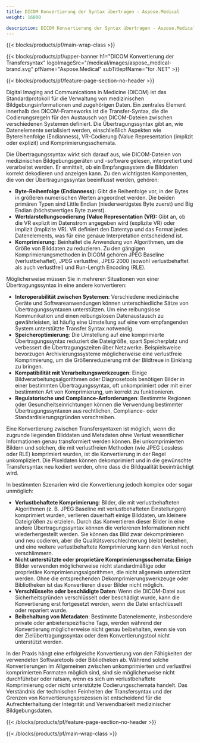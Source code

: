 ```yaml
---
title: DICOM Konvertierung der Syntax übertragen - Aspose.Medical
weight: 16000

description: DICOM Konvertierung der Syntax übertragen - Aspose.Medical
---
```


{{< blocks/products/pf/main-wrap-class >}}

{{< blocks/products/pf/upper-banner h1="DICOM Konvertierung der Transfersyntax" logoImageSrc="/medical/images/aspose_medical-brand.svg" pfName="Aspose.Medical" subTitlepfName="for .NET" >}}

{{< blocks/products/pf/feature-page-section-no-header >}}

<p>Digital Imaging and Communications in Medicine (DICOM) ist das Standardprotokoll für die Verwaltung von medizinischen Bildgebungsinformationen und zugehörigen Daten. Ein zentrales Element innerhalb des DICOM-Frameworks ist die Transfer-Syntax, die die Codierungsregeln für den Austausch von DICOM-Dateien zwischen verschiedenen Systemen definiert. Die Übertragungssyntax gibt an, wie Datenelemente serialisiert werden, einschließlich Aspekten wie Bytereihenfolge (Endianness), VR-Codierung (Value Representation (implizit oder explizit) und Komprimierungsschemata.</p>

<p>Die Übertragungssyntax wirkt sich darauf aus, wie DICOM-Dateien von medizinischen Bildgebungsgeräten und -software gelesen, interpretiert und verarbeitet werden. Er ermittelt, ob ein Empfangssystem die Bilddaten korrekt dekodieren und anzeigen kann. Zu den wichtigsten Komponenten, die von der Übertragungssyntax beeinflusst werden, gehören:</p>

<ul>

<li><b>Byte-Reihenfolge (Endianness):</b> Gibt die Reihenfolge vor, in der Bytes in größeren numerischen Werten angeordnet werden. Die beiden primären Typen sind Little Endian (niederwertigstes Byte zuerst) und Big Endian (höchstwertiges Byte zuerst).</li>

<li><b>Wertdarstellungscodierung (Value Representation (VR):</b> Gibt an, ob die VR explizit im Datenstrom angegeben wird (explizite VR) oder implizit (implizite VR). VR definiert den Datentyp und das Format jedes Datenelements, was für eine genaue Interpretation entscheidend ist.</li>

<li><b>Komprimierung</b>: Beinhaltet die Anwendung von Algorithmen, um die Größe von Bilddaten zu reduzieren. Zu den gängigen Komprimierungsmethoden in DICOM gehören JPEG Baseline (verlustbehaftet), JPEG verlustfrei, JPEG 2000 (sowohl verlustbehaftet als auch verlustfrei) und Run-Length Encoding (RLE).</li>

</ul>

<p>Möglicherweise müssen Sie in mehreren Situationen von einer Übertragungssyntax in eine andere konvertieren:</p>

<ul>

<li><b>Interoperabilität zwischen Systemen</b>: Verschiedene medizinische Geräte und Softwareanwendungen können unterschiedliche Sätze von Übertragungssyntaxen unterstützen. Um eine reibungslose Kommunikation und einen reibungslosen Datenaustausch zu gewährleisten, ist häufig eine Umstellung auf eine vom empfangenden System unterstützte Transfer Syntax notwendig.</li>

<li><b>Speicheroptimierung</b>: Die Umstellung auf eine komprimierte Übertragungssyntax reduziert die Dateigröße, spart Speicherplatz und verbessert die Übertragungszeiten über Netzwerke. Beispielsweise bevorzugen Archivierungssysteme möglicherweise eine verlustfreie Komprimierung, um die Größenreduzierung mit der Bildtreue in Einklang zu bringen.</li>

<li><b>Kompatibilität mit Verarbeitungswerkzeugen</b>: Einige Bildverarbeitungsalgorithmen oder Diagnosetools benötigen Bilder in einer bestimmten Übertragungssyntax, oft unkomprimiert oder mit einer bestimmten Art von Komprimierung, um korrekt zu funktionieren.</li>

<li><b>Regulatorische und Compliance-Anforderungen</b>: Bestimmte Regionen oder Gesundheitseinrichtungen können die Verwendung bestimmter Übertragungssyntaxen aus rechtlichen, Compliance- oder Standardisierungsgründen vorschreiben.</li>

</ul>

<p>Eine Konvertierung zwischen Transfersyntaxen ist möglich, wenn die zugrunde liegenden Bilddaten und Metadaten ohne Verlust wesentlicher Informationen genau transformiert werden können. Bei unkomprimierten Bildern und solchen, die mit verlustfreien Methoden (wie JPEG Lossless oder RLE) komprimiert wurden, ist die Konvertierung in der Regel unkompliziert. Die Pixeldaten können dekomprimiert und in die gewünschte Transfersyntax neu kodiert werden, ohne dass die Bildqualität beeinträchtigt wird.</p>

<p>In bestimmten Szenarien wird die Konvertierung jedoch komplex oder sogar unmöglich:</p>

<ul>
<li><b>Verlustbehaftete Komprimierung</b>: Bilder, die mit verlustbehafteten Algorithmen (z. B. JPEG Baseline mit verlustbehafteten Einstellungen) komprimiert wurden, verlieren dauerhaft einige Bilddaten, um kleinere Dateigrößen zu erzielen. Durch das Konvertieren dieser Bilder in eine andere Übertragungssyntax können die verlorenen Informationen nicht wiederhergestellt werden. Sie können das Bild zwar dekomprimieren und neu codieren, aber die Qualitätsverschlechterung bleibt bestehen, und eine weitere verlustbehaftete Komprimierung kann den Verlust noch verschlimmern.</li>

<li><b>Nicht unterstützte oder proprietäre Komprimierungsschemata: Einige</b> Bilder verwenden möglicherweise nicht standardmäßige oder proprietäre Komprimierungsalgorithmen, die nicht allgemein unterstützt werden. Ohne die entsprechenden Dekomprimierungswerkzeuge oder Bibliotheken ist das Konvertieren dieser Bilder nicht möglich.</li>

<li><b>Verschlüsselte oder beschädigte Daten</b>: Wenn die DICOM-Datei aus Sicherheitsgründen verschlüsselt oder beschädigt wurde, kann die Konvertierung erst fortgesetzt werden, wenn die Datei entschlüsselt oder repariert wurde.</li>

<li><b>Beibehaltung von Metadaten</b>: Bestimmte Datenelemente, insbesondere private oder anbieterspezifische Tags, werden während der Konvertierung möglicherweise nicht genau beibehalten, wenn sie von der Zielübertragungssyntax oder dem Konvertierungstool nicht unterstützt werden.</li>

</ul>

<p>In der Praxis hängt eine erfolgreiche Konvertierung von den Fähigkeiten der verwendeten Softwaretools oder Bibliotheken ab. Während solche Konvertierungen im Allgemeinen zwischen unkomprimierten und verlustfrei komprimierten Formaten möglich sind, sind sie möglicherweise nicht durchführbar oder ratsam, wenn es sich um verlustbehaftete Komprimierung oder nicht unterstützte Codierungsschemata handelt. Das Verständnis der technischen Feinheiten der Transfersyntax und der Grenzen von Konvertierungsprozessen ist entscheidend für die Aufrechterhaltung der Integrität und Verwendbarkeit medizinischer Bildgebungsdaten.</p>

{{< /blocks/products/pf/feature-page-section-no-header >}}

{{< /blocks/products/pf/main-wrap-class >}}